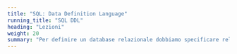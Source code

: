 ```yaml
---
title: "SQL: Data Definition Language"
running_title: "SQL DDL"
heading: "Lezioni"
weight: 20
summary: "Per definire un database relazionale dobbiamo specificare relazioni e vincoli, per fare questo si usa un insieme di istruzioni che fanno parte del linguaggio SQL e che hanno lo scopo di definire lo schema (da cui Data Definition Language)."
---
```

